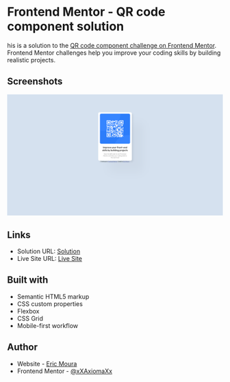 
# Frontend Mentor - QR code component solution

his is a solution to the [QR code component challenge on Frontend Mentor](https://www.frontendmentor.io/challenges/qr-code-component-iux_sIO_H). Frontend Mentor challenges help you improve your coding skills by building realistic projects.


## Screenshots

![App Screenshot](./screenshot.jpg)


## Links
- Solution URL: [Solution](https://www.frontendmentor.io/solutions/qr-code-using-html-and-css-ETNmyvrIcq)
- Live Site URL: [Live Site](https://qr-code-component-mauve-eta.vercel.app/)
## Built with
- Semantic HTML5 markup
- CSS custom properties
- Flexbox
- CSS Grid
- Mobile-first workflow
## Author

- Website - [Eric Moura](https://emouradev.vercel.app/)
- Frontend Mentor - [@xXAxiomaXx](https://www.frontendmentor.io/profile/xXAxiomaXx)


